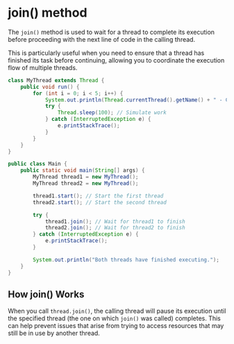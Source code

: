 # join() method

The `join()` method is used to wait for a thread to complete its execution before proceeding with the next line of code in the calling thread.

This is particularly useful when you need to ensure that a thread has finished its task before continuing, allowing you to coordinate the execution flow of multiple threads.

```java
class MyThread extends Thread {
    public void run() {
        for (int i = 0; i < 5; i++) {
            System.out.println(Thread.currentThread().getName() + " - Count: " + i);
            try {
                Thread.sleep(100); // Simulate work
            } catch (InterruptedException e) {
                e.printStackTrace();
            }
        }
    }
}

public class Main {
    public static void main(String[] args) {
        MyThread thread1 = new MyThread();
        MyThread thread2 = new MyThread();

        thread1.start(); // Start the first thread
        thread2.start(); // Start the second thread

        try {
            thread1.join(); // Wait for thread1 to finish
            thread2.join(); // Wait for thread2 to finish
        } catch (InterruptedException e) {
            e.printStackTrace();
        }

        System.out.println("Both threads have finished executing.");
    }
}

```

## How join() Works

When you call `thread.join()`, the calling thread will pause its execution until the specified thread (the one on which `join()` was called) completes.
This can help prevent issues that arise from trying to access resources that may still be in use by another thread.
